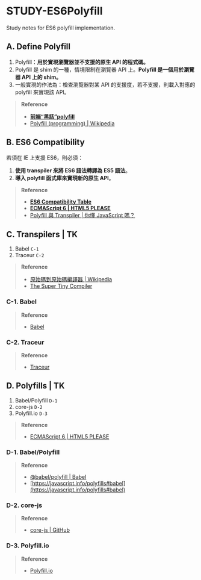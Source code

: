 # STUDY-ES6Polyfill
Study notes for ES6 polyfill implementation.

## A. Define Polyfill
1. Polyfill：**用於實現瀏覽器並不支援的原生 API 的程式碼。**
1. Polyfill 是 shim 的一種，情境限制在瀏覽器 API 上。**Polyfill 是一個用於瀏覽器 API 上的 shim。**
2. 一般實現的作法為：檢查瀏覽器對某 API 的支援度，若不支援，則載入對應的 polyfill 來實現該 API。

> **Reference**
> - **[前端“黑話”polyfill](https://codertw.com/%E5%89%8D%E7%AB%AF%E9%96%8B%E7%99%BC/29473/)**
> - [Polyfill (programming) | Wikipedia](https://en.wikipedia.org/wiki/Polyfill_(programming))

## B. ES6 Compatibility
若須在 IE 上支援 ES6，則必須：
1. **使用 transpiler 來將 ES6 語法轉譯為 ES5 語法**。
2. **導入 polyfill 函式庫來實現新的原生 API**。

> **Reference**
> - **[ES6 Compatibility Table](https://kangax.github.io/compat-table/es6/)**
> - **[ECMAScript 6 | HTML5 PLEASE](https://html5please.com/#ecmascript)**
> - [Polyfill 與 Transpiler | 你懂 JavaScript 嗎？](https://cythilya.github.io/2018/10/10/intro-2/#polyfill)

## C. Transpilers | TK
1. Babel `C-1`
2. Traceur `C-2`

> **Reference**
> - [原始碼到原始碼編譯器 | Wikipedia](https://zh.wikipedia.org/wiki/%E6%BA%90%E5%88%B0%E6%BA%90%E7%BC%96%E8%AF%91%E5%99%A8)
> - [The Super Tiny Compiler](https://github.com/jamiebuilds/the-super-tiny-compiler)

### C-1. Babel

> **Reference**
> - [Babel](https://babeljs.io/docs/en/index.html)

### C-2. Traceur

> **Reference**
> - [Traceur](https://github.com/google/traceur-compiler)

## D. Polyfills | TK
1. Babel/Polyfill `D-1`
2. core-js `D-2`
3. Polyfill.io `D-3`

> **Reference**
> - [ECMAScript 6 | HTML5 PLEASE](https://html5please.com/#ecmascript%206)

### D-1. Babel/Polyfill

> **Reference**
> - [@babel/polyfill | Babel](https://babeljs.io/docs/en/babel-polyfill/)
> - [https://javascript.info/polyfills#babel](https://javascript.info/polyfills#babel)

### D-2. core-js

> **Reference**
> - [core-js | GitHub](https://github.com/zloirock/core-js)

### D-3. Polyfill.io

> **Reference**
> - [Polyfill.io](https://polyfill.io/v3/)
